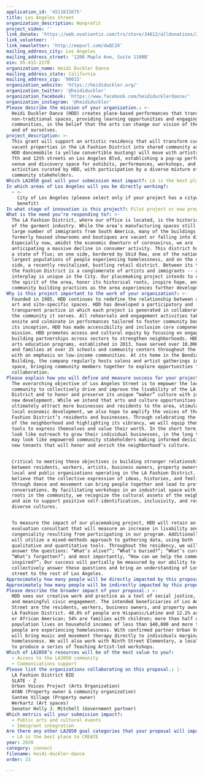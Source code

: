 ```yaml
---
application_id: '4511632675'
title: Los Angeles Street
organization_description: Nonprofit
project_video: ''
link_donate: 'https://web.ovationtix.com/trs/store/34612/alldonations/24025'
link_volunteer: ''
link_newsletter: 'http://eepurl.com/dwQC2X'
mailing_address_city: Los Angeles
mailing_address_street: '1206 Maple Ave, Suite 1100B'
ein: 95-415-2270
organization_name: Heidi Duckler Dance
mailing_address_state: California
mailing_address_zip: '90015'
organization_website: 'https://heididuckler.org/'
organization_twitter: '@heididuckler'
organization_facebook: 'https://www.facebook.com/heididucklerdance/'
organization_instagram: '@heididuckler'
Please describe the mission of your organization.: >-
  Heidi Duckler Dance (HDD) creates place-based performances that transform
  non-traditional spaces, providing learning opportunities and engaging diverse
  communities, in the belief that the arts can change our vision of the world
  and of ourselves. 
project_description: >-
  This grant will support an artistic residency that will transform currently
  vacant properties in the LA Fashion District into shared community assets. The
  HDD dancemobile (a yellow convertible mustang) will move with artists between
  7th and 12th streets on Los Angeles Blvd, establishing a pop-up performance
  venue and discovery space for exhibits, performances, workshops, and other
  activities curated by HDD, with participation by a diverse mixture of
  community stakeholders. 
Which LA2050 goal will your submission most impact?: LA is the best place to CONNECT
In which areas of Los Angeles will you be directly working?:
  - >-
    City of Los Angeles (please select only if your project has a citywide
    benefit)
In what stage of innovation is this project?: Pilot project or new program (testing or implementing a new idea)
What is the need you’re responding to?: >-
  The LA Fashion District, where our office is located, is the historical center
  of the garment industry. While the area’s manufacturing spaces still employ a
  large number of immigrants from South America, many of the buildings that
  formerly housed showrooms and boutiques are vacant or falling into disrepair.
  Especially now, amidst the economic downturn of coronavirus, we are
  anticipating a massive decline in consumer activity. This district has been in
  a state of flux; on one side, bordered by Skid Row, one of the nation’s
  largest populations of people experiencing homelessness, and on the other
  side, a recently revitalized, bustling retail district. Between its two ends,
  the Fashion District is a conglomerate of artists and immigrants -- and this
  interplay is unique in the City. Our placemaking project intends to catalyze
  the spirit of the area, honor its historical roots, inspire hope, and inform
  community building practices as the area experiences further development.
Why is this project important to the work of your organization?: >-
  Founded in 1985, HDD continues to redefine the relationship between audience,
  art and site-specific spaces. HDD has developed a participatory and
  transparent practice in which each project is generated in collaboration with
  the community it serves. All rehearsals and engagement activities take place
  onsite and culminate in performances tailored to foster community bonds. From
  its inception, HDD has made accessibility and inclusion core components of its
  mission. HDD promotes access and cultural equity by focusing on engagement and
  building partnerships across sectors to strengthen neighborhoods. HDD’s youth
  arts education programs, established in 2013, have served over 10,000 youth
  and families at over 25 schools and community centers throughout the City,
  with an emphasis on low-income communities. At its home in the Bendix
  Building, the company regularly hosts salons and artist gatherings in its
  space, bringing community members together to explore opportunities for
  collaboration.
Please explain how you will define and measure success for your project.: >-
  The overarching objective of Los Angeles Street is to empower the local
  community to collectively drive and improve the livability of the LA Fashion
  District and to honor and preserve its unique “maker” culture with impending
  new development. While we intend that arts and culture opportunities will
  ultimately attract more businesses and residents to the area, stimulating
  local economic development, we also hope to amplify the voices of the LA
  Fashion District’s residents and businesses. Through celebrating the history
  of the neighborhood and highlighting its vibrancy, we will equip them with the
  tools to express themselves and value their worth. In the short term, that may
  look like outreach to grow their individual businesses, in the long term that
  may look like empowered community stakeholders making informed decisions about
  new tenants that will honor and enrich the neighborhood’s culture.


  Critical to meeting these objectives is building stronger relationships
  between residents, workers, artists, business owners, property owners, and the
  local and public organizations operating in the LA Fashion District. We
  believe that the collective expression of ideas, histories, and feelings
  through dance and movement can bring people together and lead to profound
  conversations. By facilitating workshops in an industrial space with historic
  roots in the community, we recognize the cultural assets of the neighborhood
  and aim to support positive self-identification, inclusivity, and respect for
  diverse cultures. 


  To measure the impact of our placemaking project, HDD will retain an
  evaluation consultant that will measure an increase in livability and
  congeniality resulting from participating in our program. Additionally, we
  will utilize a mixed-methods approach to gathering data, using both
  qualitative and quantitative tools. Throughout the residency, we will move to
  answer the questions: “What’s alive?”; “What’s buried?”; “What’s current?”;
  “What’s forgotten?”; and most importantly, “How can we help the community be
  inspired?”; Our success will partially be measured by our ability to
  collectively answer these questions and bring an understanding of Los Angeles
  street to the rest of Los Angeles. 
Approximately how many people will be directly impacted by this proposal?: '100'
Approximately how many people will be indirectly impacted by this proposal?: '1000'
Please describe the broader impact of your proposal.: >-
  HDD sees our creative work and practice as a tool of social justice, learning,
  and meaningful civic engagement. The intended beneficiaries of Los Angeles
  Street are the residents, workers, business owners, and property owners in the
  LA Fashion District. 48.6% of people are Hispanic/Latino and 12.2% are Black
  or African American; 54% are families with children; more than half of the
  population lives on household incomes of less than $40,000 and more than 600
  people are experiencing homelessness. With confirmed partner Urban Voices, we
  will bring music and movement therapy directly to individuals marginalized by
  homelessness. We will also work with Ninth Street Elementary, a local school,
  to produce a series of Teaching Artist-led workshops. 
Which of LA2050’s resources will be of the most value to you?:
  - Access to the LA2050 community
  - Communications support
Please list the organizations collaborating on this proposal.: |-
  LA Fashion District BID
  SLATE - Z
  Urban Voices Project (Arts Organization)
  AYAN (Property owner & community organization)
  Santee Village (Property owner)
  Werkartz (Art spaces)
  Senator Holly J. Mitchell (Government partner)
Which metrics will your submission impact?:
  - Public arts and cultural events
  - Immigrant integration
Are there any other LA2050 goal categories that your proposal will impact?:
  - LA is the best place to CREATE
year: 2020
category: connect
filename: heidi-duckler-dance
order: 23

---
```

